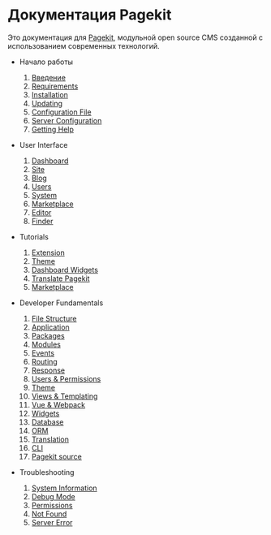 # Документация Pagekit
Это документация для [Pagekit](https://pagekit.com), модульной open source CMS созданной с использованием современных технологий.

- Начало работы
  1. [Введение](getting-started/introduction.md)
  2. [Requirements](getting-started/requirements.md)
  3. [Installation](getting-started/installation.md)
  4. [Updating](getting-started/updating.md)
  5. [Configuration File](getting-started/configuration-file.md)
  6. [Server Configuration](getting-started/server-configuration.md)
  7. [Getting Help](getting-started/getting-help.md)

- User Interface
  1. [Dashboard](user-interface/dashboard.md)
  2. [Site](user-interface/site.md)
  3. [Blog](user-interface/blog.md)
  4. [Users](user-interface/users.md)
  5. [System](user-interface/system.md)
  6. [Marketplace](user-interface/marketplace.md)
  7. [Editor](user-interface/editor.md)
  8. [Finder](user-interface/finder.md)

- Tutorials
  1. [Extension](tutorials/extension.md)
  2. [Theme](tutorials/theme.md)
  3. [Dashboard Widgets](tutorials/dashboard-widgets.md)
  4. [Translate Pagekit](tutorials/translation.md)
  5. [Marketplace](tutorials/marketplace.md)

- Developer Fundamentals
  1. [File Structure](developer/file-structure.md)
  1. [Application](developer/application.md)
  2. [Packages](developer/packages.md)
  3. [Modules](developer/modules.md)
  4. [Events](developer/events.md)
  5. [Routing](developer/routing.md)
  6. [Response](developer/response.md)
  7. [Users & Permissions](developer/users-permissions.md)
  8. [Theme](developer/theme.md)
  8. [Views & Templating](developer/views-templating.md)
  9. [Vue & Webpack](developer/vuejs-and-webpack.md)
  4. [Widgets](developer/widgets.md)
  10. [Database](developer/database.md)
  11. [ORM](developer/orm.md)
  12. [Translation](developer/translation.md)
  13. [CLI](developer/cli.md)
  14. [Pagekit source](developer/source.md)

- Troubleshooting
  1. [System Information](troubleshooting/system-information.md)
  2. [Debug Mode](troubleshooting/debug-mode.md)
  3. [Permissions](troubleshooting/permissions.md)
  4. [Not Found](troubleshooting/not-found.md)
  5. [Server Error](troubleshooting/server-error.md)
